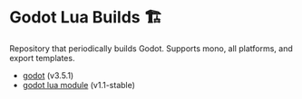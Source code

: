 # Godot Lua Builds 🏗️

Repository that periodically builds Godot. Supports mono, all platforms, and export templates.

- [godot](https://github.com/godotengine/godot) (v3.5.1)
- [godot lua module](https://github.com/Trey2k/lua) (v1.1-stable)